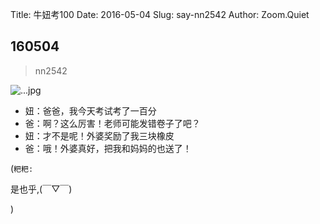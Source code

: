 Title: 牛妞考100
Date: 2016-05-04
Slug: say-nn2542
Author: Zoom.Quiet


## 160504
> nn2542

![...jpg](http://zoomquiet.qiniucdn.com/niuniu-albums/nn2016/160504-nn2542.jpg?imageView2/2/w/360)

- 妞：爸爸，我今天考试考了一百分
- 爸：啊？这么厉害！老师可能发错卷子了吧？
- 妞：才不是呢！外婆奖励了我三块橡皮
- 爸：哦！外婆真好，把我和妈妈的也送了！


(`粑粑:` 

是也乎,(￣▽￣)

)
